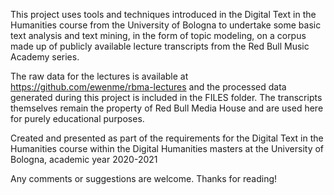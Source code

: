 This project uses tools and techniques introduced in the Digital Text in the Humanities course from the University of Bologna to undertake some basic text analysis and text mining, in the form of topic modeling, on a corpus made up of publicly available lecture transcripts from the Red Bull Music Academy series. 

The raw data for the lectures is available at https://github.com/ewenme/rbma-lectures and the processed data generated during this project is included in the FILES folder. The transcripts themselves remain the property of Red Bull Media House and are used here for purely educational purposes. 

Created and presented as part of the requirements for the Digital Text in the Humanities course within the Digital Humanities masters at the University of Bologna, academic year 2020-2021

Any comments or suggestions are welcome. Thanks for reading! 
